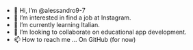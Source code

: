 - 👋 Hi, I’m @alessandro9-7
- 👀 I’m interested in find a job at Instagram.
- 🌱 I’m currently learning Italian.
- 💞️ I’m looking to collaborate on educational app development.
- 📫 How to reach me ...
On GitHub (for now)

<!---
alessandro9-7/alessandro9-7 is a ✨ special ✨ repository because its `README.md` (this file) appears on your GitHub profile.
You can click the Preview link to take a look at your changes.
--->
